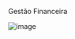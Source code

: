 Gestão Financeira

![image](https://user-images.githubusercontent.com/126597972/227101507-64b71f8f-db86-4888-8154-15aee8de6271.png)
